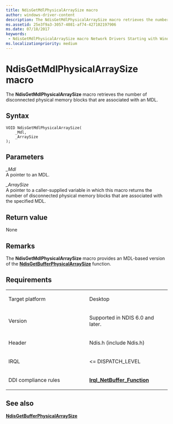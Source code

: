 ```yaml
---
title: NdisGetMdlPhysicalArraySize macro
author: windows-driver-content
description: The NdisGetMdlPhysicalArraySize macro retrieves the number of disconnected physical memory blocks that are associated with an MDL.
ms.assetid: 25e3f9a3-3057-4081-af74-427102197906
ms.date: 07/18/2017
keywords:
 - NdisGetMdlPhysicalArraySize macro Network Drivers Starting with Windows Vista
ms.localizationpriority: medium
---
```


# NdisGetMdlPhysicalArraySize macro


The **NdisGetMdlPhysicalArraySize** macro retrieves the number of disconnected physical memory blocks that are associated with an MDL.

Syntax
------

```ManagedCPlusPlus
VOID NdisGetMdlPhysicalArraySize(
    _Mdl,
    _ArraySize
);
```

Parameters
----------

*\_Mdl*   
A pointer to an MDL.

*\_ArraySize*   
A pointer to a caller-supplied variable in which this macro returns the number of disconnected physical memory blocks that are associated with the specified MDL.

Return value
------------

None

Remarks
-------

The **NdisGetMdlPhysicalArraySize** macro provides an MDL-based version of the [**NdisGetBufferPhysicalArraySize**](https://msdn.microsoft.com/library/windows/hardware/ff552033) function.

Requirements
------------

<table>
<colgroup>
<col width="50%" />
<col width="50%" />
</colgroup>
<tbody>
<tr class="odd">
<td><p>Target platform</p></td>
<td>Desktop</td>
</tr>
<tr class="even">
<td><p>Version</p></td>
<td><p>Supported in NDIS 6.0 and later.</p></td>
</tr>
<tr class="odd">
<td><p>Header</p></td>
<td>Ndis.h (include Ndis.h)</td>
</tr>
<tr class="even">
<td><p>IRQL</p></td>
<td><p>&lt;= DISPATCH_LEVEL</p></td>
</tr>
<tr class="odd">
<td><p>DDI compliance rules</p></td>
<td><a href="https://msdn.microsoft.com/library/windows/hardware/ff547985" data-raw-source="[&lt;strong&gt;Irql_NetBuffer_Function&lt;/strong&gt;](https://msdn.microsoft.com/library/windows/hardware/ff547985)"><strong>Irql_NetBuffer_Function</strong></a></td>
</tr>
</tbody>
</table>

## See also


[**NdisGetBufferPhysicalArraySize**](https://msdn.microsoft.com/library/windows/hardware/ff552033)

 

 




